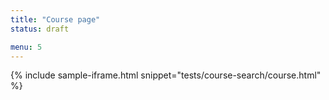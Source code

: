```yaml
---
title: "Course page"
status: draft

menu: 5
---
```


{% include sample-iframe.html snippet="tests/course-search/course.html" %}